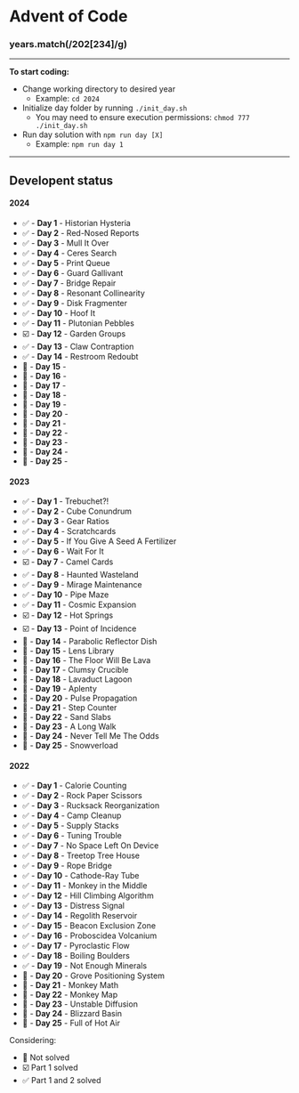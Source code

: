 # Advent of Code
### years.match(/202[234]/g)
---

__To start coding:__
- Change working directory to desired year
    - Example: `cd 2024`
- Initialize day folder by running `./init_day.sh`
    - You may need to ensure execution permissions: `chmod 777 ./init_day.sh`
- Run day solution with `npm run day [X]`
    - Example: `npm run day 1`

---

## Developent status
#### 2024
- :white_check_mark: - __Day 1__ - Historian Hysteria
- :white_check_mark: - __Day 2__ - Red-Nosed Reports
- :white_check_mark: - __Day 3__ - Mull It Over
- :white_check_mark: - __Day 4__ - Ceres Search
- :white_check_mark: - __Day 5__ - Print Queue
- :white_check_mark: - __Day 6__ - Guard Gallivant
- :white_check_mark: - __Day 7__ - Bridge Repair
- :white_check_mark: - __Day 8__ - Resonant Collinearity
- :white_check_mark: - __Day 9__ - Disk Fragmenter
- :white_check_mark: - __Day 10__ - Hoof It
- :white_check_mark: - __Day 11__ - Plutonian Pebbles
- :ballot_box_with_check: - __Day 12__ - Garden Groups
- :white_check_mark: - __Day 13__ - Claw Contraption
- :white_check_mark: - __Day 14__ - Restroom Redoubt
- :black_square_button: - __Day 15__ -
- :black_square_button: - __Day 16__ -
- :black_square_button: - __Day 17__ -
- :black_square_button: - __Day 18__ -
- :black_square_button: - __Day 19__ -
- :black_square_button: - __Day 20__ -
- :black_square_button: - __Day 21__ -
- :black_square_button: - __Day 22__ -
- :black_square_button: - __Day 23__ -
- :black_square_button: - __Day 24__ -
- :black_square_button: - __Day 25__ -


#### 2023
- :white_check_mark: - __Day 1__ - Trebuchet?!
- :white_check_mark: - __Day 2__ - Cube Conundrum
- :white_check_mark: - __Day 3__ - Gear Ratios
- :white_check_mark: - __Day 4__ - Scratchcards
- :white_check_mark: - __Day 5__ - If You Give A Seed A Fertilizer
- :white_check_mark: - __Day 6__ - Wait For It
- :ballot_box_with_check: - __Day 7__ - Camel Cards
- :white_check_mark: - __Day 8__ - Haunted Wasteland
- :white_check_mark: - __Day 9__ - Mirage Maintenance
- :white_check_mark: - __Day 10__ - Pipe Maze
- :white_check_mark: - __Day 11__ - Cosmic Expansion
- :ballot_box_with_check: - __Day 12__ - Hot Springs
- :ballot_box_with_check: - __Day 13__ - Point of Incidence
- :black_square_button: - __Day 14__ - Parabolic Reflector Dish
- :black_square_button: - __Day 15__ - Lens Library
- :black_square_button: - __Day 16__ - The Floor Will Be Lava
- :black_square_button: - __Day 17__ - Clumsy Crucible
- :black_square_button: - __Day 18__ - Lavaduct Lagoon
- :black_square_button: - __Day 19__ - Aplenty
- :black_square_button: - __Day 20__ - Pulse Propagation
- :black_square_button: - __Day 21__ - Step Counter
- :black_square_button: - __Day 22__ - Sand Slabs
- :black_square_button: - __Day 23__ - A Long Walk
- :black_square_button: - __Day 24__ - Never Tell Me The Odds
- :black_square_button: - __Day 25__ - Snowverload


#### 2022
- :white_check_mark: - __Day 1__ - Calorie Counting
- :white_check_mark: - __Day 2__ - Rock Paper Scissors
- :white_check_mark: - __Day 3__ - Rucksack Reorganization
- :white_check_mark: - __Day 4__ - Camp Cleanup
- :white_check_mark: - __Day 5__ - Supply Stacks
- :white_check_mark: - __Day 6__ - Tuning Trouble
- :white_check_mark: - __Day 7__ - No Space Left On Device
- :white_check_mark: - __Day 8__ - Treetop Tree House
- :white_check_mark: - __Day 9__ - Rope Bridge
- :white_check_mark: - __Day 10__ - Cathode-Ray Tube
- :white_check_mark: - __Day 11__ - Monkey in the Middle
- :white_check_mark: - __Day 12__ - Hill Climbing Algorithm
- :white_check_mark: - __Day 13__ - Distress Signal
- :white_check_mark: - __Day 14__ - Regolith Reservoir
- :white_check_mark: - __Day 15__ - Beacon Exclusion Zone
- :white_check_mark: - __Day 16__ - Proboscidea Volcanium
- :white_check_mark: - __Day 17__ - Pyroclastic Flow
- :white_check_mark: - __Day 18__ - Boiling Boulders
- :white_check_mark: - __Day 19__ - Not Enough Minerals
- :black_square_button: - __Day 20__ - Grove Positioning System
- :black_square_button: - __Day 21__ - Monkey Math
- :black_square_button: - __Day 22__ - Monkey Map
- :black_square_button: - __Day 23__ - Unstable Diffusion
- :black_square_button: - __Day 24__ - Blizzard Basin
- :black_square_button: - __Day 25__ - Full of Hot Air



Considering:

- :black_square_button: Not solved
- :ballot_box_with_check: Part 1 solved
- :white_check_mark: Part 1 and 2 solved
